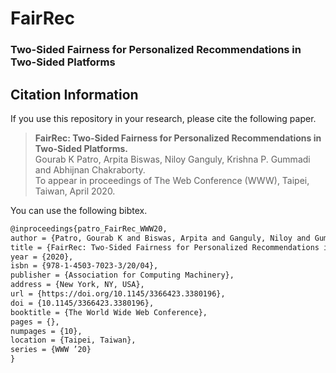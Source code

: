 # FairRec
### Two-Sided Fairness for Personalized Recommendations in Two-Sided Platforms

## Citation Information
If you use this repository in your research, please cite the following paper.
> **FairRec: Two-Sided Fairness for Personalized Recommendations in Two-Sided Platforms.** <br>
Gourab K Patro, Arpita Biswas, Niloy Ganguly, Krishna P. Gummadi and Abhijnan Chakraborty.<br>
To appear in proceedings of The Web Conference (WWW), Taipei, Taiwan, April 2020. <br>

You can use the following bibtex.<br>
```tex
@inproceedings{patro_FairRec_WWW20,
author = {Patro, Gourab K and Biswas, Arpita and Ganguly, Niloy and Gummadi, Krishna P. and Chakraborty, Abhijnan},
title = {FairRec: Two-Sided Fairness for Personalized Recommendations in Two-Sided Platforms.},
year = {2020},
isbn = {978-1-4503-7023-3/20/04},
publisher = {Association for Computing Machinery},
address = {New York, NY, USA},
url = {https://doi.org/10.1145/3366423.3380196},
doi = {10.1145/3366423.3380196},
booktitle = {The World Wide Web Conference},
pages = {},
numpages = {10},
location = {Taipei, Taiwan},
series = {WWW ’20}
}
```
